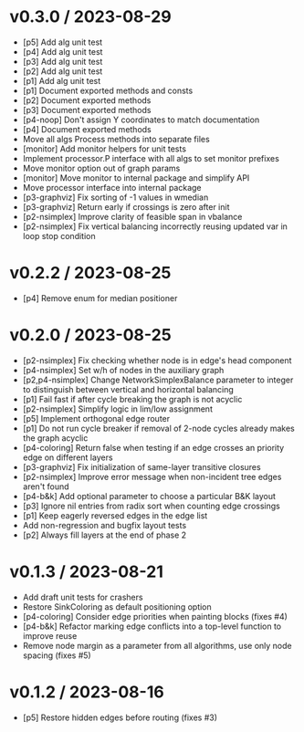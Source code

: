 
v0.3.0 / 2023-08-29
==================

  * [p5] Add alg unit test
  * [p4] Add alg unit test
  * [p3] Add alg unit test
  * [p2] Add alg unit test
  * [p1] Add alg unit test
  * [p1] Document exported methods and consts
  * [p2] Document exported methods
  * [p3] Document exported methods
  * [p4-noop] Don't assign Y coordinates to match documentation
  * [p4] Document exported methods
  * Move all algs Process methods into separate files
  * [monitor] Add monitor helpers for unit tests
  * Implement processor.P interface with all algs to set monitor prefixes
  * Move monitor option out of graph params
  * [monitor] Move monitor to internal package and simplify API
  * Move processor interface into internal package
  * [p3-graphviz] Fix sorting of -1 values in wmedian
  * [p3-graphviz] Return early if crossings is zero after init
  * [p2-nsimplex] Improve clarity of feasible span in vbalance
  * [p2-nsimplex] Fix vertical balancing incorrectly reusing updated var in loop stop condition

v0.2.2 / 2023-08-25
==================

  * [p4] Remove enum for median positioner

v0.2.0 / 2023-08-25
==================

  * [p2-nsimplex] Fix checking whether node is in edge's head component
  * [p4-nsimplex] Set w/h of nodes in the auxiliary graph
  * [p2,p4-nsimplex] Change NetworkSimplexBalance parameter to integer to distinguish between vertical and horizontal balancing
  * [p1] Fail fast if after cycle breaking the graph is not acyclic
  * [p2-nsimplex] Simplify logic in lim/low assignment
  * [p5] Implement orthogonal edge router
  * [p1] Do not run cycle breaker if removal of 2-node cycles already makes the graph acyclic
  * [p4-coloring] Return false when testing if an edge crosses an priority edge on different layers
  * [p3-graphviz] Fix initialization of same-layer transitive closures
  * [p2-nsimplex] Improve error message when non-incident tree edges aren't found
  * [p4-b&k] Add optional parameter to choose a particular B&K layout
  * [p3] Ignore nil entries from radix sort when counting edge crossings
  * [p1] Keep eagerly reversed edges in the edge list
  * Add non-regression and bugfix layout tests
  * [p2] Always fill layers at the end of phase 2

v0.1.3 / 2023-08-21
==================

  * Add draft unit tests for crashers
  * Restore SinkColoring as default positioning option
  * [p4-coloring] Consider edge priorities when painting blocks (fixes #4)
  * [p4-b&k] Refactor marking edge conflicts into a top-level function to improve reuse
  * Remove node margin as a parameter from all algorithms, use only node spacing (fixes #5)

v0.1.2 / 2023-08-16
==================

  * [p5] Restore hidden edges before routing (fixes #3)
